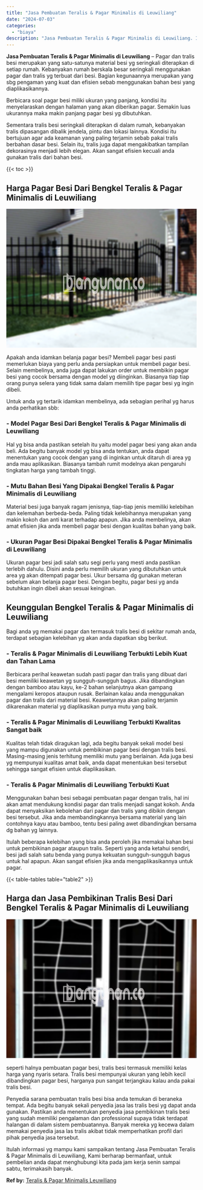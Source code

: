 ```yaml
---
title: "Jasa Pembuatan Teralis & Pagar Minimalis di Leuwiliang"
date: "2024-07-03"
categories: 
  - "biaya"
description: "Jasa Pembuatan Teralis & Pagar Minimalis di Leuwiliang. Itulah informasi yg mampu kami sampaikan tentang Jasa Pembuatan Teralis & Pagar Minimalis di Leuwilia..."
---
```


**Jasa Pembuatan Teralis & Pagar Minimalis di Leuwiliang** – Pagar dan tralis besi merupakan yang satu-satunya material besi yg seringkali diterapkan di setiap rumah. Kebanyakan rumah berskala besar seringkali menggunakan pagar dan tralis yg terbuat dari besi. Bagian kegunaannya merupakan yang sbg pengaman yang kuat dan efisien sebab menggunakan bahan besi yang diaplikasikannya.

Berbicara soal pagar besi miliki ukuran yang panjang, kondisi itu menyelaraskan dengan halaman yang akan diberikan pagar. Semakin luas ukurannya maka makin panjang pagar besi yg dibutuhkan.

Sementara tralis besi seringkali diterapkan di dalam rumah, kebanyakan tralis dipasangan dibalik jendela, pintu dan lokasi lainnya. Kondisi itu bertujuan agar ada keamanan yang paling terjamin sebab pakai tralis berbahan dasar besi. Selain itu, tralis juga dapat mengakibatkan tampilan dekorasinya menjadi lebih elegan. Akan sangat efisien kecuali anda gunakan tralis dari bahan besi.

{{< toc >}}

## Harga Pagar Besi Dari Bengkel Teralis & Pagar Minimalis di Leuwiliang

![Jasa Pembuatan Teralis & Pagar Minimalis di Leuwiliang](/images/pagar-minimalis-murah-67.png)

Apakah anda idamkan belanja pagar besi? Membeli pagar besi pasti memerlukan biaya yang perlu anda persiapkan untuk membeli pagar besi. Selain membelinya, anda juga dapat lakukan order untuk membikin pagar besi yang cocok bersama dengan model yg diinginkan. Biasanya tiap tiap orang punya selera yang tidak sama dalam memilih tipe pagar besi yg ingin dibeli.

Untuk anda yg tertarik idamkan membelinya, ada sebagian perihal yg harus anda perhatikan sbb:
### \- Model Pagar Besi Dari Bengkel Teralis & Pagar Minimalis di Leuwiliang

Hal yg bisa anda pastikan setelah itu yaitu model pagar besi yang akan anda beli. Ada begitu banyak model yg bisa anda tentukan, anda dapat menentukan yang cocok dengan yang di inginkan untuk ditaruh di area yg anda mau aplikasikan. Biasanya tambah rumit modelnya akan pengaruhi tingkatan harga yang tambah tinggi.

### \- Mutu Bahan Besi Yang Dipakai Bengkel Teralis & Pagar Minimalis di Leuwiliang

Material besi juga banyak ragam jenisnya, tiap-tiap jenis memiliki kelebihan dan kelemahan berbeda-beda. Paling tidak kelebihannya merupakan yang makin kokoh dan anti karat terhadap apapun. Jika anda membelinya, akan amat efisien jika anda membeli pagar besi dengan kualitas bahan yang baik.

### \- Ukuran Pagar Besi Dipakai Bengkel Teralis & Pagar Minimalis di Leuwiliang

Ukuran pagar besi jadi salah satu segi perlu yang mesti anda pastikan terlebih dahulu. Disini anda perlu memilih ukuran yang dibutuhkan untuk area yg akan ditempati pagar besi. Ukur bersama dg gunakan meteran sebelum akan belanja pagar besi. Dengan begitu, pagar besi yg anda butuhkan ingin dibeli akan sesuai keinginan.

## Keunggulan Bengkel Teralis & Pagar Minimalis di Leuwiliang

Bagi anda yg memakai pagar dan termasuk tralis besi di sekitar rumah anda, terdapat sebagian kelebihan yg akan anda dapatkan sbg berikut.

### \- Teralis & Pagar Minimalis di Leuwiliang Terbukti Lebih Kuat dan Tahan Lama

Berbicara perihal keawetan sudah pasti pagar dan tralis yang dibuat dari besi memiliki keawetan yg sungguh-sungguh bagus. Jika dibandingkan dengan bamboo atau kayu, ke-2 bahan selanjutnya akan gampang mengalami keropos ataupun rusak. Berlainan kalau anda menggunakan pagar dan tralis dari material besi. Keawetannya akan paling terjamin dikarenakan material yg diaplikasikan punya mutu yang baik.

### \- Teralis & Pagar Minimalis di Leuwiliang Terbukti Kwalitas Sangat baik

Kualitas telah tidak diragukan lagi, ada begitu banyak sekali model besi yang mampu digunakan untuk pembikinan pagar besi dengan tralis besi. Masing-masing jenis terhitung memiliki mutu yang berlainan. Ada juga besi yg mempunyai kualitas amat baik, anda dapat menentukan besi tersebut sehingga sangat efisien untuk diaplikasikan.

### \- Teralis & Pagar Minimalis di Leuwiliang Terbukti Kuat

Menggunakan bahan besi sebagai pembuatan pagar dengan tralis, hal ini akan amat mendukung kondisi pagar dan tralis menjadi sangat kokoh. Anda dapat menyaksikan kebolehan dari pagar dan tralis yang dibikin dengan besi tersebut. Jika anda membandingkannya bersama material yang lain contohnya kayu atau bamboo, tentu besi paling awet dibandingkan bersama dg bahan yg lainnya.

Itulah beberapa kelebihan yang bisa anda peroleh jika memakai bahan besi untuk pembikinan pagar ataupun tralis. Seperti yang anda ketahui sendiri, besi jadi salah satu benda yang punya kekuatan sungguh-sungguh bagus untuk hal apapun. Akan sangat efisien jika anda mengaplikasikannya untuk pagar.

{{< table-tables table="table2" >}}

## Harga dan Jasa Pembikinan Tralis Besi Dari Bengkel Teralis & Pagar Minimalis di Leuwiliang

![Jasa Pembuatan Teralis & Pagar Minimalis di Leuwiliang](/images/teralis-minimalis-murah-38.png)

seperti halnya pembuatan pagar besi, tralis besi termasuk memiliki kelas harga yang nyaris setara. Tralis besi mempunyai ukuran yang lebih kecil dibandingkan pagar besi, harganya pun sangat terjangkau kalau anda pakai tralis besi.

Penyedia sarana pembuatan tralis besi bisa anda temukan di beraneka tempat. Ada begitu banyak sekali penyedia jasa las tralis besi yg dapat anda gunakan. Pastikan anda menentukan penyedia jasa pembikinan tralis besi yang sudah memiliki pengalaman dan professional supaya tidak terdapat halangan di dalam sistem pembuatannya. Banyak mereka yg kecewa dalam memakai penyedia jasa las tralis akibat tidak memperhatikan profil dari pihak penyedia jasa tersebut.

Itulah informasi yg mampu kami sampaikan tentang Jasa Pembuatan Teralis & Pagar Minimalis di Leuwiliang, Kami berharap bermanfaat, untuk pembelian anda dapat menghubungi kita pada jam kerja senin sampai sabtu, terimakasih banyak.

**Ref by:** [Teralis & Pagar Minimalis Leuwiliang](https://id.wikipedia.org/wiki/Teralis)
